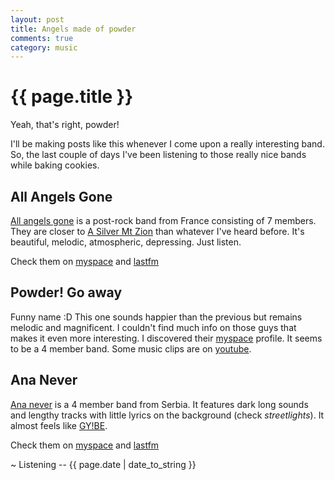 ```yaml
---
layout: post
title: Angels made of powder
comments: true
category: music
---
```


{{ page.title }}
================
Yeah, that's right, powder!

I'll be making posts like this whenever I come upon a really interesting band. 
So, the last couple of days I've been listening to those really nice bands
while baking cookies.

All Angels Gone
---------------
[All angels gone][angels] is a post-rock band from France consisting of 7 members.
They are closer to [A Silver Mt Zion][silver] than whatever I've heard before. 
It's beautiful, melodic, atmospheric, depressing. Just listen. 

Check them on [myspace][spaceangels] and [lastfm][lastangels]

Powder! Go away
---------------
Funny name :D This one sounds happier than the previous but remains melodic and magnificent.
I couldn't find much info on those guys that makes it even more interesting. I discovered 
their [myspace][spacepowder] profile. It seems to be a 4 member band. Some music clips are 
on [youtube][powdertube]. 

Ana Never
---------
[Ana never][ana] is a 4 member band from Serbia. It features dark long sounds and lengthy tracks
with little lyrics on the background (check *streetlights*). It almost feels like [GY!BE][]. 

Check them on [myspace][anaspace] and [lastfm][lastana]


<p class="meta">~ Listening -- {{ page.date | date_to_string }}</p>

[angels]: http://www.allangelsgone.com/
[silver]: http://www.myspace.com/asilvermtzion
[spaceangels]: http://www.myspace.com/allangelsgone
[lastangels]: http://www.last.fm/music/All+Angels+Gone
[spacepowder]: http://www.myspace.com/562220910
[powdertube]: http://www.youtube.com/watch?v=9uJUeXiUlyY
[ana]: http://www.flutteryrecords.com/ananever.html
[GY!BE]: http://www.myspace.com/gybeconstellation
[anaspace]: http://www.myspace.com/ananever
[lastana]: http://www.last.fm/music/Ana+Never
